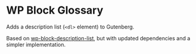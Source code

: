 # WP Block Glossary

Adds a description list (`<dl>` element) to Gutenberg.

Based on [wp-block-description-list](https://github.com/lassemt/wp-block-description-list), but with updated dependencies and a simpler implementation.
